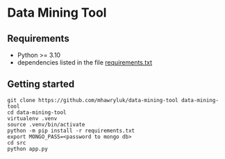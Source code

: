 # Data Mining Tool

## Requirements
- Python >= 3.10
- dependencies listed in the file [requirements.txt](requirements.txt)

## Getting started

```commandline
git clone https://github.com/mhawryluk/data-mining-tool data-mining-tool
cd data-mining-tool
virtualenv .venv
source .venv/bin/activate
python -m pip install -r requirements.txt
export MONGO_PASS=<password to mongo db>
cd src
python app.py
```